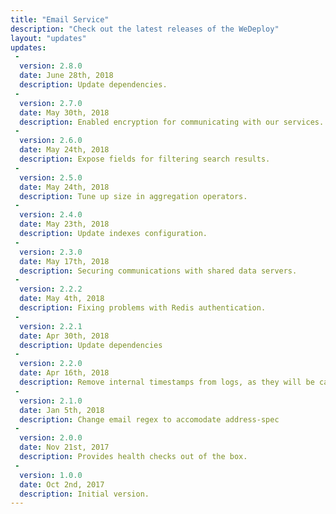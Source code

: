 ```yaml
---
title: "Email Service"
description: "Check out the latest releases of the WeDeploy"
layout: "updates"
updates:
 -
  version: 2.8.0
  date: June 28th, 2018
  description: Update dependencies.
 -
  version: 2.7.0
  date: May 30th, 2018
  description: Enabled encryption for communicating with our services.
 -
  version: 2.6.0
  date: May 24th, 2018
  description: Expose fields for filtering search results.
 -
  version: 2.5.0
  date: May 24th, 2018
  description: Tune up size in aggregation operators.
 -
  version: 2.4.0
  date: May 23th, 2018
  description: Update indexes configuration.
 -
  version: 2.3.0
  date: May 17th, 2018
  description: Securing communications with shared data servers.
 -
  version: 2.2.2
  date: May 4th, 2018
  description: Fixing problems with Redis authentication.
 -
  version: 2.2.1
  date: Apr 30th, 2018
  description: Update dependencies
 -
  version: 2.2.0
  date: Apr 16th, 2018
  description: Remove internal timestamps from logs, as they will be calculated by the platform.
 -
  version: 2.1.0
  date: Jan 5th, 2018
  description: Change email regex to accomodate address-spec
 -
  version: 2.0.0
  date: Nov 21st, 2017
  description: Provides health checks out of the box.
 -
  version: 1.0.0
  date: Oct 2nd, 2017
  description: Initial version.
---
```

